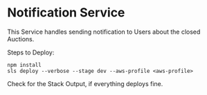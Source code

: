 # Notification Service

This Service handles sending notification to Users about the closed Auctions.

Steps to Deploy:

```
npm install
sls deploy --verbose --stage dev --aws-profile <aws-profile>
```

Check for the Stack Output, if everything deploys fine.